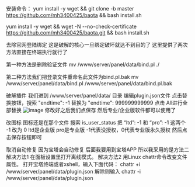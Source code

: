 安装命令：
yum install -y wget && git clone -b master https://github.com/mh3400425/baota && bash install.sh

yum install -y wget && wget -N --no-check-certificate https://github.com/mh3400425/baota.git && bash install.sh

去除官网登陆绑定
这是破解的核心一旦绑定破坏就达不到目的了
这里提供了两次方法直接在终端执行就行了

第一种方法是删除验证文件
mv /www/server/panel/data/bind.pl ./

第二种方法我们把登录文件重命名此文件为bind.pl.bak
mv /www/server/panel/data/bind.pl /www/server/panel/data/bind.pl.bak

破解插件
我们进到 /www/server/panel/data/ 目录
编辑plugin.json文件
点击替换按钮，搜索
"endtime": -1
替换为
"endtime": 999999999999
点击 All进行全部替换
![image](https://user-images.githubusercontent.com/108580514/177044217-0500df68-ad6c-4184-aff4-66f7304832f9.png)
修改好之后我们点保存 
然后专业/企业版软件都可以使用了

改图标
图标还是在那个文件
搜索
is_user_status
把 “ltd”: -1 和 “pro”: -1 这两个 -1 改为 0
ltd是企业版 pro是专业版
-1代表没授权，0代表专业版永久授权
然后点击保存按钮即可

取消自动修复
因为宝塔会自动修复
后面我要用到宝塔APP 所以我采用的是方法二
解决方法1
在面板设置里打开离线模式。
解决方法2
用Linux chattr命令改变文件属性。
打开宝塔终端或者xshell，输入下面代码：
chattr +i /www/server/panel/data/plugin.json
 解除则输入
chattr -i /www/server/panel/data/plugin.json
